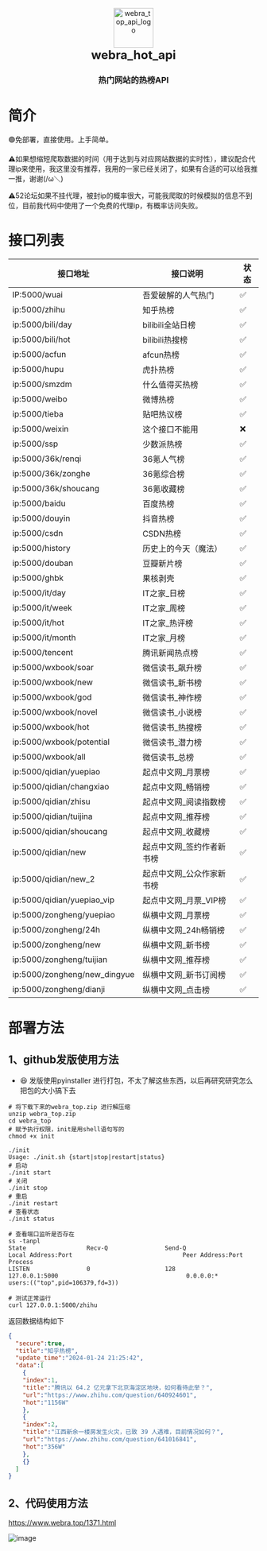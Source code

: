 

<p align="center">
  <a href="https://webra.top" target="_blank"><img src="https://github.com/wiuid/webra_hot_api/assets/61615298/554ab508-c376-4f4f-b67f-ed726599caf4" alt="webra_top_api_logo" width="80" /></a>
  <br>
  <span style="font-size: 24px;"><strong>webra_hot_api</strong></span>
</p>
<h3 align="center">热门网站的热榜API</h3>





# 简介
🟢免部署，直接使用。上手简单。

⚠️如果想缩短爬取数据的时间（用于达到与对应网站数据的实时性），建议配合代理ip来使用，我这里没有推荐，我用的一家已经关闭了，如果有合适的可以给我推一推，谢谢(/ω＼)

⚠️52论坛如果不挂代理，被封ip的概率很大，可能我爬取的时候模拟的信息不到位，目前我代码中使用了一个免费的代理ip，有概率访问失败。

# 接口列表
| 接口地址             | 接口说明             |状态|
| -------------------- | -------------------- |------------|
| IP:5000/wuai         | 吾爱破解的人气热门   |✅|
| ip:5000/zhihu        | 知乎热榜             |✅|
| ip:5000/bili/day     | bilibili全站日榜     |✅|
| ip:5000/bili/hot     | bilibili热搜榜       |✅|
| ip:5000/acfun        | afcun热榜            |✅|
| ip:5000/hupu         | 虎扑热榜             |✅|
| ip:5000/smzdm        | 什么值得买热榜       |✅|
| ip:5000/weibo        | 微博热榜             |✅|
| ip:5000/tieba        | 贴吧热议榜           |✅|
| ip:5000/weixin       | 这个接口不能用       |❌|
| ip:5000/ssp          | 少数派热榜           |✅|
| ip:5000/36k/renqi    | 36氪人气榜           |✅|
| ip:5000/36k/zonghe   | 36氪综合榜           |✅|
| ip:5000/36k/shoucang | 36氪收藏榜           |✅|
| ip:5000/baidu        | 百度热榜             |✅|
| ip:5000/douyin       | 抖音热榜             |✅|
| ip:5000/csdn         | CSDN热榜             |✅|
| ip:5000/history      | 历史上的今天（魔法） |✅|
| ip:5000/douban       | 豆瓣新片榜           |✅|
| ip:5000/ghbk         | 果核剥壳             |✅|
|ip:5000/it/day                |    IT之家_日榜| ✅|
|ip:5000/it/week               |     IT之家_周榜| ✅|
|ip:5000/it/hot                |    IT之家_热评榜| ✅|
|ip:5000/it/month              |      IT之家_月榜| ✅|
|ip:5000/tencent               |    腾讯新闻热点榜| ✅|
|ip:5000/wxbook/soar           |         微信读书_飙升榜| ✅|
|ip:5000/wxbook/new            |        微信读书_新书榜| ✅|
|ip:5000/wxbook/god            |        微信读书_神作榜| ✅|
|ip:5000/wxbook/novel          |          微信读书_小说榜| ✅|
|ip:5000/wxbook/hot            |        微信读书_热搜榜| ✅|
|ip:5000/wxbook/potential      |              微信读书_潜力榜| ✅|
|ip:5000/wxbook/all            |        微信读书_总榜| ✅|
|ip:5000/qidian/yuepiao        |            起点中文网_月票榜| ✅|
|ip:5000/qidian/changxiao      |              起点中文网_畅销榜| ✅|
|ip:5000/qidian/zhisu          |          起点中文网_阅读指数榜| ✅|
|ip:5000/qidian/tuijina        |            起点中文网_推荐榜| ✅|
|ip:5000/qidian/shoucang       |             起点中文网_收藏榜| ✅|
|ip:5000/qidian/new            |        起点中文网_签约作者新书榜| ✅|
|ip:5000/qidian/new_2          |          起点中文网_公众作家新书榜| ✅|
|ip:5000/qidian/yuepiao_vip    |                起点中文网_月票_VIP榜| ✅|
|ip:5000/zongheng/yuepiao      |              纵横中文网_月票榜| ✅|
|ip:5000/zongheng/24h          |          纵横中文网_24h畅销榜| ✅|
|ip:5000/zongheng/new          |          纵横中文网_新书榜| ✅|
|ip:5000/zongheng/tuijian      |              纵横中文网_推荐榜| ✅|
|ip:5000/zongheng/new_dingyue  |                  纵横中文网_新书订阅榜| ✅|
|ip:5000/zongheng/dianji       |             纵横中文网_点击榜| ✅|

# 部署方法
## 1、github发版使用方法

- 😆 发版使用pyinstaller 进行打包，不太了解这些东西，以后再研究研究怎么把包的大小搞下去

```shell
# 将下载下来的webra_top.zip 进行解压缩
unzip webra_top.zip
cd webra_top
# 赋予执行权限，init是用shell语句写的
chmod +x init

./init
Usage: ./init.sh {start|stop|restart|status}
# 启动
./init start
# 关闭
./init stop
# 重启
./init restart
# 查看状态
./init status

# 查看端口监听是否存在
ss -tanpl
State                 Recv-Q                Send-Q                               Local Address:Port                               Peer Address:Port               Process                                         
LISTEN                0                     128                                      127.0.0.1:5000                                    0.0.0.0:*                   users:(("top",pid=106379,fd=3))                

# 测试正常运行
curl 127.0.0.1:5000/zhihu

```

返回数据结构如下

```json
{
  "secure":true,
  "title":"知乎热榜",
  "update_time":"2024-01-24 21:25:42",
  "data":[
    {
    "index":1,
    "title":"腾讯以 64.2 亿元拿下北京海淀区地块，如何看待此举？",
    "url":"https://www.zhihu.com/question/640924601",
    "hot":"1156W"
    },
    {
    "index":2,
    "title":"江西新余一楼房发生火灾，已致 39 人遇难，目前情况如何？",
    "url":"https://www.zhihu.com/question/641016841",
    "hot":"356W"
    },
    {}
  ]
}
```


## 2、代码使用方法
https://www.webra.top/1371.html

![image](https://github.com/wiuid/webra_hot/assets/61615298/560b52ea-94f6-4e92-829e-124791e39042)


